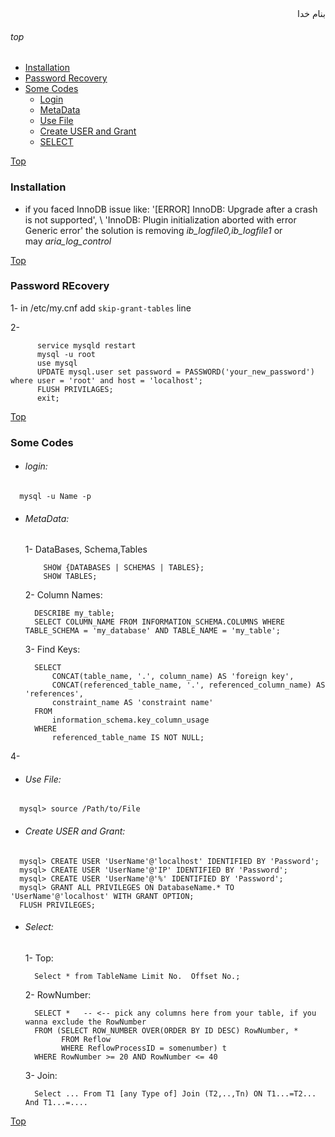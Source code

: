 <div dir='rtl'>بنام خدا</div>

###### top

- [Installation](#installation)
- [Password Recovery](#password-recovery)
- [Some Codes](#some-codes)
    - [Login](#login)
    - [MetaData](#metadata)
    - [Use File](#use-file)
    - [Create USER and Grant](#create-user-and-grant)
    - [SELECT](#select)


[Top](#top)

### Installation
- if you faced InnoDB issue like: '[ERROR] InnoDB: Upgrade after a crash is not supported', \ 
    'InnoDB: Plugin initialization aborted with error Generic error' the solution is removing _ib\_logfile0,ib\_logfile1_ or \
    may _aria\_log\_control_
    


[Top](#top)
### Password REcovery
1- in /etc/my.cnf add `skip-grant-tables` line

2- 
```vim
      service mysqld restart
      mysql -u root
      use mysql
      UPDATE mysql.user set password = PASSWORD('your_new_password') where user = 'root' and host = 'localhost';
      FLUSH PRIVILAGES;
      exit;
```


[Top](#top)
### Some Codes
- ###### login:
```vala
  mysql -u Name -p
```
- ###### MetaData:

  1- DataBases, Schema,Tables
  ```vala
      SHOW {DATABASES | SCHEMAS | TABLES};
      SHOW TABLES;
  ```
  2- Column Names:
  ```vala
    DESCRIBE my_table;
    SELECT COLUMN_NAME FROM INFORMATION_SCHEMA.COLUMNS WHERE TABLE_SCHEMA = 'my_database' AND TABLE_NAME = 'my_table';
  ```
  3- Find Keys:
  ```vala
    SELECT
        CONCAT(table_name, '.', column_name) AS 'foreign key',
        CONCAT(referenced_table_name, '.', referenced_column_name) AS 'references',
        constraint_name AS 'constraint name'
    FROM
        information_schema.key_column_usage
    WHERE
        referenced_table_name IS NOT NULL;
  ```
4- 


- ###### Use File:
```vala
  mysql> source /Path/to/File
```
- ###### Create USER and Grant:
```vala
  mysql> CREATE USER 'UserName'@'localhost' IDENTIFIED BY 'Password';
  mysql> CREATE USER 'UserName'@'IP' IDENTIFIED BY 'Password';
  mysql> CREATE USER 'UserName'@'%' IDENTIFIED BY 'Password';
  mysql> GRANT ALL PRIVILEGES ON DatabaseName.* TO 'UserName'@'localhost' WITH GRANT OPTION;
  FLUSH PRIVILEGES;
```
- ###### Select:

  1- Top:
  ```vala
    Select * from TableName Limit No.  Offset No.;
  ```
  2- RowNumber:
  ```vala
    SELECT *   -- <-- pick any columns here from your table, if you wanna exclude the RowNumber
    FROM (SELECT ROW_NUMBER OVER(ORDER BY ID DESC) RowNumber, * 
          FROM Reflow  
          WHERE ReflowProcessID = somenumber) t
    WHERE RowNumber >= 20 AND RowNumber <= 40  
  ```
  3- Join:
  ```vala
    Select ... From T1 [any Type of] Join (T2,..,Tn) ON T1...=T2... And T1...=....
  ```
[Top](#top)
